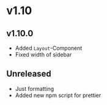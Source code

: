 # v1.10

## v1.10.0

- Added `Layout`-Component
- Fixed width of sidebar

## Unreleased

- Just formatting
- Added new npm script for prettier
